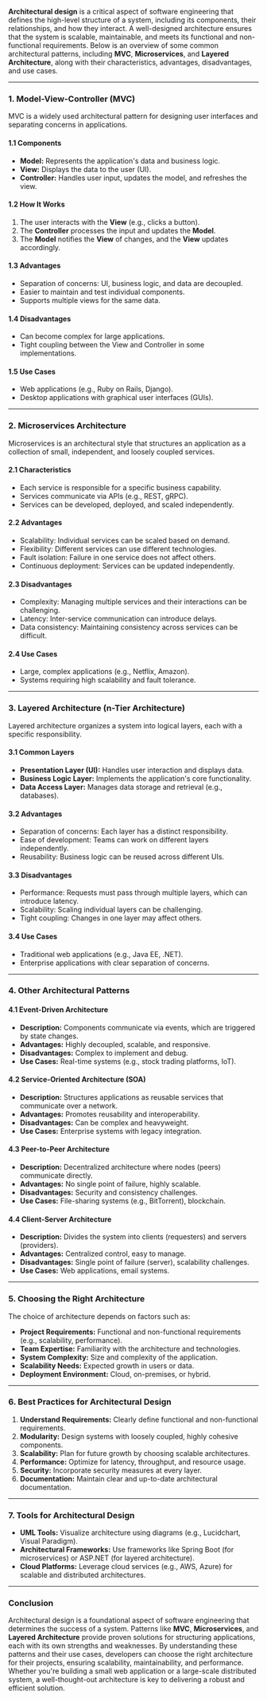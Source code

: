 **Architectural design** is a critical aspect of software engineering that defines the high-level structure of a system, including its components, their relationships, and how they interact. A well-designed architecture ensures that the system is scalable, maintainable, and meets its functional and non-functional requirements. Below is an overview of some common architectural patterns, including **MVC**, **Microservices**, and **Layered Architecture**, along with their characteristics, advantages, disadvantages, and use cases.

---

### **1. Model-View-Controller (MVC)**
MVC is a widely used architectural pattern for designing user interfaces and separating concerns in applications.

#### **1.1 Components**
- **Model:** Represents the application's data and business logic.
- **View:** Displays the data to the user (UI).
- **Controller:** Handles user input, updates the model, and refreshes the view.

#### **1.2 How It Works**
1. The user interacts with the **View** (e.g., clicks a button).
2. The **Controller** processes the input and updates the **Model**.
3. The **Model** notifies the **View** of changes, and the **View** updates accordingly.

#### **1.3 Advantages**
- Separation of concerns: UI, business logic, and data are decoupled.
- Easier to maintain and test individual components.
- Supports multiple views for the same data.

#### **1.4 Disadvantages**
- Can become complex for large applications.
- Tight coupling between the View and Controller in some implementations.

#### **1.5 Use Cases**
- Web applications (e.g., Ruby on Rails, Django).
- Desktop applications with graphical user interfaces (GUIs).

---

### **2. Microservices Architecture**
Microservices is an architectural style that structures an application as a collection of small, independent, and loosely coupled services.

#### **2.1 Characteristics**
- Each service is responsible for a specific business capability.
- Services communicate via APIs (e.g., REST, gRPC).
- Services can be developed, deployed, and scaled independently.

#### **2.2 Advantages**
- Scalability: Individual services can be scaled based on demand.
- Flexibility: Different services can use different technologies.
- Fault isolation: Failure in one service does not affect others.
- Continuous deployment: Services can be updated independently.

#### **2.3 Disadvantages**
- Complexity: Managing multiple services and their interactions can be challenging.
- Latency: Inter-service communication can introduce delays.
- Data consistency: Maintaining consistency across services can be difficult.

#### **2.4 Use Cases**
- Large, complex applications (e.g., Netflix, Amazon).
- Systems requiring high scalability and fault tolerance.

---

### **3. Layered Architecture (n-Tier Architecture)**
Layered architecture organizes a system into logical layers, each with a specific responsibility.

#### **3.1 Common Layers**
- **Presentation Layer (UI):** Handles user interaction and displays data.
- **Business Logic Layer:** Implements the application's core functionality.
- **Data Access Layer:** Manages data storage and retrieval (e.g., databases).

#### **3.2 Advantages**
- Separation of concerns: Each layer has a distinct responsibility.
- Ease of development: Teams can work on different layers independently.
- Reusability: Business logic can be reused across different UIs.

#### **3.3 Disadvantages**
- Performance: Requests must pass through multiple layers, which can introduce latency.
- Scalability: Scaling individual layers can be challenging.
- Tight coupling: Changes in one layer may affect others.

#### **3.4 Use Cases**
- Traditional web applications (e.g., Java EE, .NET).
- Enterprise applications with clear separation of concerns.

---

### **4. Other Architectural Patterns**
#### **4.1 Event-Driven Architecture**
- **Description:** Components communicate via events, which are triggered by state changes.
- **Advantages:** Highly decoupled, scalable, and responsive.
- **Disadvantages:** Complex to implement and debug.
- **Use Cases:** Real-time systems (e.g., stock trading platforms, IoT).

#### **4.2 Service-Oriented Architecture (SOA)**
- **Description:** Structures applications as reusable services that communicate over a network.
- **Advantages:** Promotes reusability and interoperability.
- **Disadvantages:** Can be complex and heavyweight.
- **Use Cases:** Enterprise systems with legacy integration.

#### **4.3 Peer-to-Peer Architecture**
- **Description:** Decentralized architecture where nodes (peers) communicate directly.
- **Advantages:** No single point of failure, highly scalable.
- **Disadvantages:** Security and consistency challenges.
- **Use Cases:** File-sharing systems (e.g., BitTorrent), blockchain.

#### **4.4 Client-Server Architecture**
- **Description:** Divides the system into clients (requesters) and servers (providers).
- **Advantages:** Centralized control, easy to manage.
- **Disadvantages:** Single point of failure (server), scalability challenges.
- **Use Cases:** Web applications, email systems.

---

### **5. Choosing the Right Architecture**
The choice of architecture depends on factors such as:
- **Project Requirements:** Functional and non-functional requirements (e.g., scalability, performance).
- **Team Expertise:** Familiarity with the architecture and technologies.
- **System Complexity:** Size and complexity of the application.
- **Scalability Needs:** Expected growth in users or data.
- **Deployment Environment:** Cloud, on-premises, or hybrid.

---

### **6. Best Practices for Architectural Design**
1. **Understand Requirements:** Clearly define functional and non-functional requirements.
2. **Modularity:** Design systems with loosely coupled, highly cohesive components.
3. **Scalability:** Plan for future growth by choosing scalable architectures.
4. **Performance:** Optimize for latency, throughput, and resource usage.
5. **Security:** Incorporate security measures at every layer.
6. **Documentation:** Maintain clear and up-to-date architectural documentation.

---

### **7. Tools for Architectural Design**
- **UML Tools:** Visualize architecture using diagrams (e.g., Lucidchart, Visual Paradigm).
- **Architectural Frameworks:** Use frameworks like Spring Boot (for microservices) or ASP.NET (for layered architecture).
- **Cloud Platforms:** Leverage cloud services (e.g., AWS, Azure) for scalable and distributed architectures.

---

### **Conclusion**
Architectural design is a foundational aspect of software engineering that determines the success of a system. Patterns like **MVC**, **Microservices**, and **Layered Architecture** provide proven solutions for structuring applications, each with its own strengths and weaknesses. By understanding these patterns and their use cases, developers can choose the right architecture for their projects, ensuring scalability, maintainability, and performance. Whether you're building a small web application or a large-scale distributed system, a well-thought-out architecture is key to delivering a robust and efficient solution.
